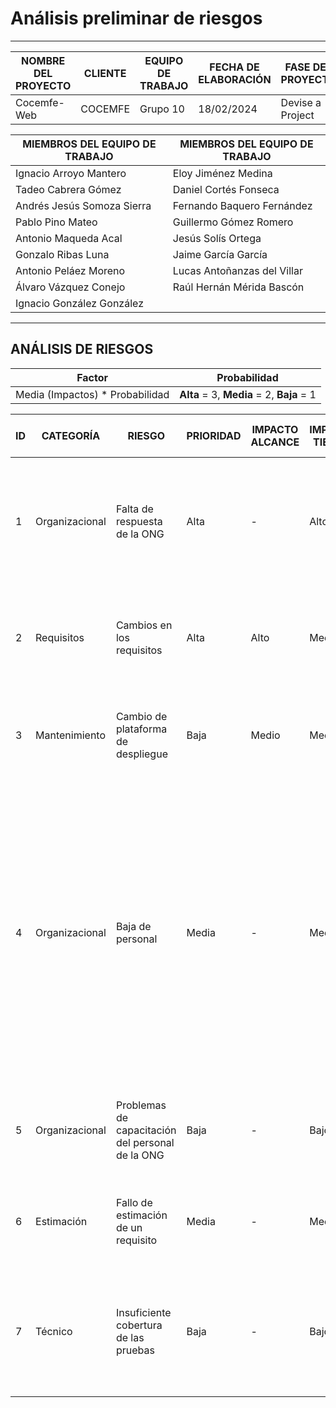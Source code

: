 # Análisis preliminar de riesgos

****
| NOMBRE DEL PROYECTO | CLIENTE  | EQUIPO DE TRABAJO | FECHA DE ELABORACIÓN | FASE DEL PROYECTO |
|---------------------|----------|-------------------|----------------------|-------------------|
| Cocemfe-Web         | COCEMFE  | Grupo 10          | 18/02/2024           | Devise a Project  |


| MIEMBROS DEL EQUIPO DE TRABAJO | MIEMBROS DEL EQUIPO DE TRABAJO |
|--------------------------------|--------------------------------|
| Ignacio Arroyo Mantero         | Eloy Jiménez Medina            |
| Tadeo Cabrera Gómez            | Daniel Cortés Fonseca          |
| Andrés Jesús Somoza Sierra     | Fernando Baquero Fernández     |
| Pablo Pino Mateo               | Guillermo Gómez Romero         |
| Antonio Maqueda Acal           | Jesús Solís Ortega             |
| Gonzalo Ribas Luna             | Jaime García García            |
| Antonio Peláez Moreno          | Lucas Antoñanzas del Villar    |
| Álvaro Vázquez Conejo          | Raúl Hernán Mérida Bascón      |
| Ignacio González González      |                                |

****

## ANÁLISIS DE RIESGOS

| Factor                             | Probabilidad                          |
|------------------------------------|---------------------------------------|
| Media (Impactos) * Probabilidad    | **Alta** = 3, **Media** = 2, **Baja** = 1 |



| ID  | CATEGORÍA      | RIESGO                                           | PRIORIDAD | IMPACTO ALCANCE | IMPACTO TIEMPO | IMPACTO COSTE | PROBABILIDAD | FACTOR | INTERESADO        | RESPONSABLE              | RESPUESTA / PLAN CONTINGENCIA                                                                                                                                                                                                                                                                                    |
|-----|----------------|--------------------------------------------------|-----------|-----------------|----------------|---------------|--------------|--------|-------------------|--------------------------|------------------------------------------------------------------------------------------------------------------------------------------------------------------------------------------------------------------------------------------------------------------------------------------------------------------|
| 1   | Organizacional | Falta de respuesta de la ONG                     | Alta      | -               | Alto           | -             | Alta         | 3      | Cliente           | Representante subgrupo 1 | Involucración activa del cliente en el desarrollo y constantes comunicaciones. Reuniones presenciales en caso de no respuesta por medios digitales.                                                                                                                                                              |
| 2   | Requisitos     | Cambios en los requisitos                        | Alta      | Alto            | Medio          | Medio         | Alta         | 6      | Cliente           | Equipo de trabajo        | Se evaluará el impacto de los cambios y se decidirá si alterar el Sprint Backlog actual o si se incluirá en uno siguiente.                                                                                                                                                                                       |
| 3   | Mantenimiento  | Cambio de plataforma de despliegue               | Baja      | Medio           | Medio          | Bajo          | Baja         | 2      | Cliente           | Equipo de trabajo        | Evaluación del impacto en las 3 dimensiones y se evaluará si incluirlo en este Sprint o en el siguiente.                                                                                                                                                                                                          |
| 4   | Organizacional | Baja de personal                                 | Media     | -               | Medio          | Bajo          | Baja         | 1      | Equipo de trabajo | Equipo de trabajo        | La carga de trabajo del personal ausente se reparte entre otros miembros del equipo en una reunión. Para evitar el Bus Factor, todos los integrantes dentro de cada subgrupo deberán tener capacidades y conocimientos similares y se formará a aquellos que les falten dichos conocimientos dentro de su subgrupo. |
| 5   | Organizacional | Problemas de capacitación del personal de la ONG | Baja      | -               | Bajo           | Bajo          | Baja         | 1      | Cliente           | Representante subgrupo 1 | Envío de personal del equipo para reforzar el uso y entendimiento de la herramienta.                                                                                                                                                                                                                             |
| 6   | Estimación     | Fallo de estimación de un requisito              | Media     | -               | Medio          | Bajo          | Media        | 2      | Equipo de trabajo | Equipo de trabajo        | Se reestima el requisito y se decide qué hacer con la tarea dependiendo del resultado.                                                                                                                                                                                                                           |
| 7   | Técnico        | Insuficiente cobertura de las pruebas            | Baja      | -               | Bajo           | Bajo          | Baja         | 1      | Equipo de trabajo | Representante subgrupo 4 | Se realizará un análisis de las líneas de código y casos de uso cubiertos por las pruebas actualmente y se realizará un nuevo plan de pruebas.                                                                                                                                                                 |
